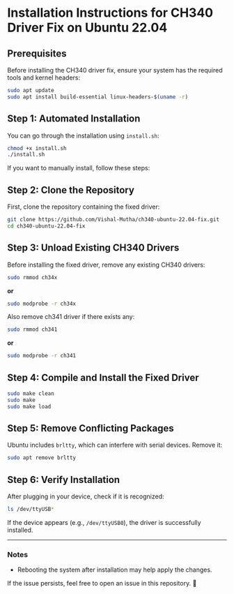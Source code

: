 # Installation Instructions for CH340 Driver Fix on Ubuntu 22.04

## Prerequisites
Before installing the CH340 driver fix, ensure your system has the required tools and kernel headers:
```bash
sudo apt update
sudo apt install build-essential linux-headers-$(uname -r)
```

## Step 1: Automated Installation
You can go through the installation using `install.sh`:

```bash
chmod +x install.sh
./install.sh
```

If you want to manually install, follow these steps:

## Step 2: Clone the Repository
First, clone the repository containing the fixed driver:

```bash
git clone https://github.com/Vishal-Mutha/ch340-ubuntu-22.04-fix.git
cd ch340-ubuntu-22.04-fix
```

## Step 3: Unload Existing CH340 Drivers
Before installing the fixed driver, remove any existing CH340 drivers:

```bash
sudo rmmod ch34x
```
**or**
```bash
sudo modprobe -r ch34x
```

Also remove ch341 driver if there exists any:
```bash
sudo rmmod ch341
```
**or**
```bash
sudo modprobe -r ch341
```

## Step 4: Compile and Install the Fixed Driver

```bash
sudo make clean
sudo make
sudo make load
```

## Step 5: Remove Conflicting Packages
Ubuntu includes `brltty`, which can interfere with serial devices. Remove it:

```bash
sudo apt remove brltty
```

## Step 6: Verify Installation
After plugging in your device, check if it is recognized:

```bash
ls /dev/ttyUSB*
```
If the device appears (e.g., `/dev/ttyUSB0`), the driver is successfully installed.

---

### Notes
- Rebooting the system after installation may help apply the changes.

If the issue persists, feel free to open an issue in this repository. 🚀
